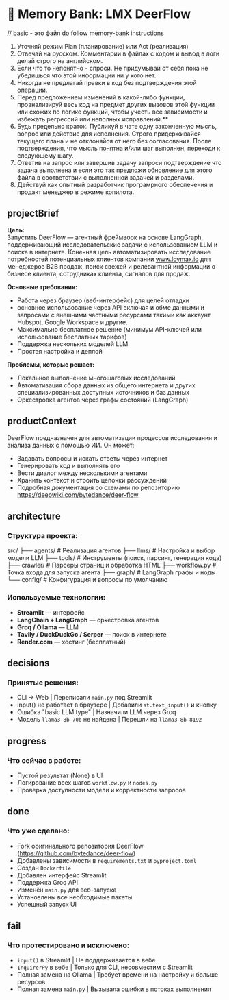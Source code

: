 # 🧠 Memory Bank: LMX DeerFlow
// basic - это файл do follow memory-bank instructions
1.  Уточняй режим Plan (планирование) или Act (реализация)
2.  Отвечай на русском. Комментарии в файлах с кодом и вывод в логи делай строго на английском.
3.  Если что то непонятно - спроси. Не придумывай от себя пока не убедишься что этой информации ни у кого нет.
4.  Никогда не предлагай правки в код без подтверждения этой операции.
5.  Перед предложением изменений в какой-либо функции, проанализируй весь код на предмет других вызовов этой функции или схожих по логике функций, чтобы учесть все зависимости и избежать регрессий или неполных исправлений.**
6.  Будь предельно краток. Публикуй в чате одну законченную мысль, вопрос или действие для исполнения. Строго придерживайся текущего плана и не отклоняйся от него без согласования. После подтверждения, что мысль понятна и/или шаг выполнен, переходи к следующему шагу.
7.  Ответив на запрос или завершив задачу запроси подтверждение что задача выполнена и если это так предложи обновление для этого файла в соответствии с выполненной задачей и разделами.
8. Действуй как опытный разработчик програмрного обеспечения и продакт менеджер в режиме копилота.

## projectBrief
**Цель:**  
Запустить DeerFlow — агентный фреймворк на основе LangGraph, поддерживающий исследовательские задачи с использованием LLM и поиска в интернете. Конечная цель автоматизировать исследование потребностей потенциальных клиентов компании www.loymax.io для менеджеров B2B продаж, поиск свежей и релевантной информации о бизнесе клиента, сотрудниках клиента, сигналов для продаж.

**Основные требования:**
- Работа через браузер (веб-интерфейс) для целей отладки
- основное использование через API включая и обме данными и запросами с внешними частными ресурсами такими как аккаунт Hubspot, Google Workspace и другие.
- Максимально бесплатное решение (минимум API-ключей или использование бесплатных тарифов)
- Поддержка нескольких моделей LLM
- Простая настройка и деплой

**Проблемы, которые решает:**
- Локальное выполнение многошаговых исследований
- Автоматизация сбора данных из общего интернета и других специализированных доступных источников и баз данных
- Оркестровка агентов через графы состояний (LangGraph)

## productContext
DeerFlow предназначен для автоматизации процессов исследования и анализа данных с помощью ИИ.
Он может:
- Задавать вопросы и искать ответы через интернет
- Генерировать код и выполнять его
- Вести диалог между несколькими агентами
- Хранить контекст и строить цепочки рассуждений
- Подробная документация со схемами по репозиторию https://deepwiki.com/bytedance/deer-flow

## architecture
### Структура проекта:
src/
├── agents/ # Реализация агентов
├── llms/ # Настройка и выбор модели LLM
├── tools/ # Инструменты (поиск, парсинг, генерация кода)
├── crawler/ # Парсеры страниц и обработка HTML
├── workflow.py # Точка входа для запуска агента
├── graph/ # LangGraph графы и ноды
└── config/ # Конфигурация и вопросы по умолчанию


### Используемые технологии:
- **Streamlit** — интерфейс
- **LangChain + LangGraph** — оркестровка агентов
- **Groq / Ollama** — LLM
- **Tavily / DuckDuckGo / Serper** — поиск в интернете
- **Render.com** — хостинг (бесплатный)

## decisions
### Принятые решения:
- CLI → Web | Переписали `main.py` под Streamlit
- input() не работает в браузере | Добавили `st.text_input()` и кнопку
- Ошибка "basic LLM type" | Назначили LLM через Groq
- Модель `llama3-8b-70b` не найдена | Перешли на `llama3-8b-8192` 

## progress
### Что сейчас в работе:
- Пустой результат (None) в UI
- Логирование всех шагов `workflow.py` и `nodes.py`
- Проверка доступности модели и корректности запросов

## done
### Что уже сделано:
- Fork оригинального репозитория DeerFlow (https://github.com/bytedance/deer-flow)
- Добавлены зависимости в `requirements.txt` и `pyproject.toml`
- Создан `Dockerfile`
- Добавлен интерфейс Streamlit
- Поддержка Groq API
- Изменён `main.py` для веб-запуска
- Установлены все необходимые пакеты
- Успешный запуск UI

## fail
### Что протестировано и исключено:
- `input()` в Streamlit | Не поддерживается в вебе
- `InquirerPy` в вебе | Только для CLI, несовместим с Streamlit
- Полная замена на Ollama | Требует времени на настройку и больше ресурсов
- Полная замена `main.py` | Вызывала ошибки в потоках выполнения
